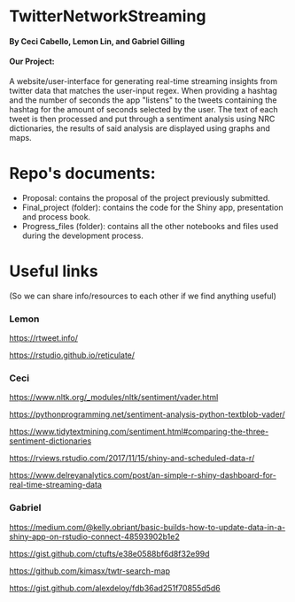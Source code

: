 # TwitterNetworkStreaming
#### By Ceci Cabello, Lemon Lin, and Gabriel Gilling

#### Our Project:
A website/user-interface for generating real-time streaming insights from twitter data that matches the user-input regex. When providing a hashtag and the number of seconds the app "listens" to the tweets containing the hashtag for the amount of seconds selected by the user. The text of each tweet is then processed and put through a sentiment analysis using NRC dictionaries, the results of said analysis  are displayed using graphs and maps.


# Repo's documents:
* Proposal: contains the proposal of the project previously submitted.
* Final_project (folder): contains the code for the Shiny app, presentation and process book.
* Progress_files (folder): contains all the other notebooks and files used during the development process. 


# Useful links
(So we can share info/resources to each other if we find anything useful)

### Lemon
https://rtweet.info/

https://rstudio.github.io/reticulate/

### Ceci

https://www.nltk.org/_modules/nltk/sentiment/vader.html

https://pythonprogramming.net/sentiment-analysis-python-textblob-vader/

https://www.tidytextmining.com/sentiment.html#comparing-the-three-sentiment-dictionaries

https://rviews.rstudio.com/2017/11/15/shiny-and-scheduled-data-r/

https://www.delreyanalytics.com/post/an-simple-r-shiny-dashboard-for-real-time-streaming-data


### Gabriel
https://medium.com/@kelly.obriant/basic-builds-how-to-update-data-in-a-shiny-app-on-rstudio-connect-48593902b1e2 

https://gist.github.com/ctufts/e38e0588bf6d8f32e99d

https://github.com/kimasx/twtr-search-map

https://gist.github.com/alexdeloy/fdb36ad251f70855d5d6
